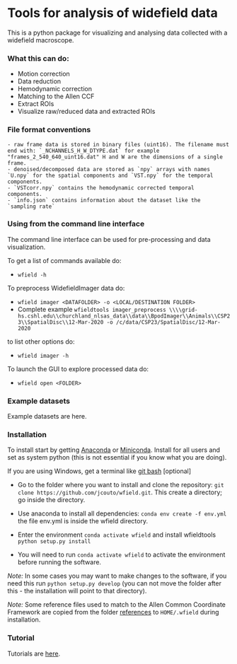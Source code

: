 # Tools for analysis of widefield data 

This is a python package for visualizing and analysing data collected with a widefield macroscope.

### What this can do:
  - Motion correction
  - Data reduction
  - Hemodynamic correction
  - Matching to the Allen CCF
  - Extract ROIs
  - Visualize raw/reduced data and extracted ROIs

### File format conventions

    - raw frame data is stored in binary files (uint16). The filename must end with: `_NCHANNELS_H_W_DTYPE.dat` for example "frames_2_540_640_uint16.dat" H and W are the dimensions of a single frame.
    - denoised/decomposed data are stored as `npy` arrays with names `U.npy` for the spatial components and `VST.npy` for the temporal components. 
    - `VSTcorr.npy` contains the hemodynamic corrected temporal components.
    - `info.json` contains information about the dataset like the `sampling rate`
    
### Using from the command line interface

The command line interface can be used for pre-processing and data visualization.

To get a list of commands available do:

- `wfield -h`

To preprocess WidefieldImager data do:

- `wfield imager <DATAFOLDER> -o <LOCAL/DESTINATION FOLDER>`
- Complete example `wfieldtools imager_preprocess \\\\grid-hs.cshl.edu\\churchland_nlsas_data\\data\\BpodImager\\Animals\\CSP23\\SpatialDisc\\12-Mar-2020 -o /c/data/CSP23/SpatialDisc/12-Mar-2020`


to list other options do:

- `wfield imager -h`

To launch the GUI to explore processed data do:

- `wfield open <FOLDER>`

### Example datasets

Example datasets are here.

### Installation

To install start by getting [Anaconda](https://www.anaconda.com/distribution/#download-section) or [Miniconda](https://docs.conda.io/en/latest/miniconda.html). Install for all users and set as system python (this is not essential if you know what you are doing).

If you are using Windows, get a terminal like [git bash](https://git-scm.com/downloads) [optional]

- Go to the folder where you want to install and clone the repository: `git clone https://github.com/jcouto/wfield.git`. This create a directory; go inside the directory.

- Use anaconda to install all dependencies: `conda env create -f env.yml` the file env.yml is inside the wfield directory.

- Enter the environment `conda activate wfield` and install wfieldtools `python setup.py install`

- You will need to run `conda activate wfield` to activate the environment before running the software.

*Note:* In some cases you may want to make changes to the software, if you need this run `python setup.py develop` (you can not move the folder after this - the installation will point to that directory).

*Note:* Some reference files used to match to the Allen Common Coordinate Framework are copied from the folder [references](https://github.com/jcouto/wfield/tree/master/references) to `HOME/.wfield` during installation. 

### Tutorial

Tutorials are [here](https://github.com/jcouto/wfield/tree/master/notebooks).